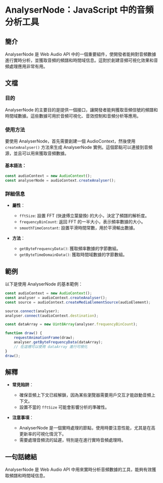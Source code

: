 <!--
Meta Description: # AnalyserNode：JavaScript 中的音頻分析工具 ## 簡介 AnalyserNode 是 Web Audio API 中的一個重要組件，使開發者能夠對音頻數據進行實時分析，並獲取音頻的頻譜和時間域信息。這對於創建音頻可視化效果和音頻處理應用非常有用。 ## 文檔 ### 目的 ...
Meta Keywords: analysernode, audiocontext, const, analyser, javascript
-->

# AnalyserNode：JavaScript 中的音頻分析工具

## 簡介
AnalyserNode 是 Web Audio API 中的一個重要組件，使開發者能夠對音頻數據進行實時分析，並獲取音頻的頻譜和時間域信息。這對於創建音頻可視化效果和音頻處理應用非常有用。

## 文檔
### 目的
AnalyserNode 的主要目的是提供一個接口，讓開發者能夠獲取音頻信號的頻譜和時間域數據。這些數據可用於音頻可視化、音效控制和音頻分析等應用。

### 使用方法
要使用 AnalyserNode，首先需要創建一個 AudioContext，然後使用 `createAnalyser()` 方法來生成 AnalyserNode 實例。這個節點可以連接到音頻源，並且可以用來獲取音頻數據。

#### 基本語法：
```javascript
const audioContext = new AudioContext();
const analyserNode = audioContext.createAnalyser();
```

### 詳細信息
- **屬性**：
  - `fftSize`: 設置 FFT (快速傅立葉變換) 的大小，決定了頻譜的解析度。
  - `frequencyBinCount`: 返回 FFT 的一半大小，表示頻率數據的大小。
  - `smoothTimeConstant`: 設置平滑時間常數，用於平滑輸出數據。
  
- **方法**：
  - `getByteFrequencyData()`: 獲取頻率數據的字節數組。
  - `getByteTimeDomainData()`: 獲取時間域數據的字節數組。

## 範例
以下是使用 AnalyserNode 的基本範例：

```javascript
const audioContext = new AudioContext();
const analyser = audioContext.createAnalyser();
const source = audioContext.createMediaElementSource(audioElement);

source.connect(analyser);
analyser.connect(audioContext.destination);

const dataArray = new Uint8Array(analyser.frequencyBinCount);

function draw() {
    requestAnimationFrame(draw);
    analyser.getByteFrequencyData(dataArray);
    // 在這裡可以使用 dataArray 進行可視化
}
draw();
```

## 解釋
- **常見陷阱**：
  - 確保音頻上下文已經解鎖，因為某些瀏覽器需要用戶交互才能啟動音頻上下文。
  - 設置不當的 `fftSize` 可能會影響分析的準確性。
  
- **注意事項**：
  - AnalyserNode 是一個實時處理的節點，使用時要注意性能，尤其是在高更新率的可視化情況下。
  - 需要處理音頻流的延遲，特別是在進行實時音頻處理時。

## 一句話總結
AnalyserNode 是 Web Audio API 中用來實時分析音頻數據的工具，能夠有效獲取頻譜和時間域信息。
